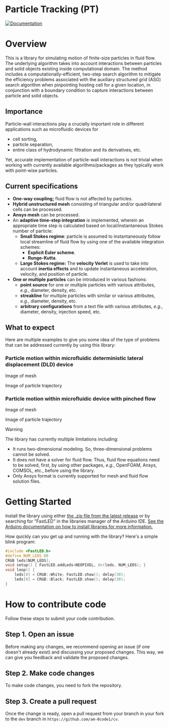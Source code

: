 <!-- using https://github.com/FastLED/FastLED as the starting point -->
Particle Tracking (PT)
===
<!--
============
[![arduino-library-badge](https://www.ardu-badge.com/badge/FastLED.svg)](https://www.ardu-badge.com/FastLED)
[![build status](https://github.com/FastLED/FastLED/workflows/build/badge.svg)](https://github.com/FastLED/FastLED/actions/workflows/build.yml)
[![Documentation](https://img.shields.io/badge/Docs-Doxygen-blue.svg)](http://fastled.io/docs)
[![Reddit](https://img.shields.io/badge/reddit-/r/FastLED-orange.svg?logo=reddit)](https://www.reddit.com/r/FastLED/)
-->
<!-- [![Documentation](https://img.shields.io/badge/any_text-you_like-blue)](http://fastled.io/docs) -->
[![Documentation](https://img.shields.io/badge/Docs-Doxygen-blue)](http://fastled.io/docs)

# Overview
This is a library for simulating motion of finite-size particles in fluid flow. The underlying algorithm takes into account interactions between particles and solid objects existing inside computational domain. The method includes a computationally-efficient, two-step search algorithm to mitigate the efficiency problems associated with the auxiliary structured grid (ASG) search algorithm when pinpointing hosting cell for a given location, in conjunction with a boundary condition to capture interactions between particle and solid objects.

## Importance
Particle-wall interactions play a crucially important role in different applications such as microfluidic devices for
- cell sorting,
- particle separation,
- entire class of hydrodynamic filtration and its derivatives, etc.

Yet, accurate implementation of particle-wall interactions is not trivial when working with currently available algorithms/packages as they typically work with point-wise particles.

## Current specifications
- **One-way coupling;** fluid flow is not affected by particles.
- **Hybrid unstructured mesh** consisting of triangular and/or quadrilateral cells can be processed.
- **Ansys mesh** can be processed.
- An **adaptive time-step integration** is implemented, wherein an appropriate time step is calculated based on local/instantaneous Stokes number of particle:
  - **Small Stokes regime**: particle is assumed to instantaneously follow local streamline of fluid flow by using one of the available integration schemes:
    - **Explicit Euler scheme**.
    - **Runge-Kutta**.
  - **Large Stokes regime:** The **velocity Verlet** is used to take into account **inertia effects** and to update instantaneous acceleration, velocity, and position of particle.
- **One or multiple particles** can be introduced in various fashions:
  - **point source** for one or multiple particles with various attributes, _e.g._, diameter, density, etc.
  - **streakline** for multiple particles with similar or various attributes, _e.g._, diameter, density, etc.
  - **arbitrary configurations** from a text file with various attributes, _e.g._, diameter, density, injection speed, etc.

## What to expect
Here are multiple examples to give you some idea of the type of problems that can be addressed currently by using this library:

### Particle motion within microfluidic deterministic lateral displacement (DLD) device
Image of mesh

Image of particle trajectory

### Particle motion within microfluidic device with pinched flow
Image of mesh

Image of particle trajectory


> [!WARNING]
> The library has currently multiple limitations including:
> - It runs two-dimensional modeling. So, three-dimensional problems cannot be solved. 
> - It does not have a solver for fluid flow. Thus, fluid flow equations need to be solved, first, by using other packages, _e.g._, OpenFOAM, Ansys, COMSOL, etc., before using the library.
> - Only Ansys format is currently supported for mesh and fluid flow solution files.

# Getting Started
Install the library using either [the .zip file from the latest release](https://github.com/FastLED/FastLED/releases/latest/) or by searching for "FastLED" in the libraries manager of the Arduino IDE. [See the Arduino documentation on how to install libraries for more information.](https://docs.arduino.cc/software/ide-v1/tutorials/installing-libraries)

How quickly can you get up and running with the library?  Here's a simple blink program:

```cpp
#include <FastLED.h>
#define NUM_LEDS 60
CRGB leds[NUM_LEDS];
void setup() { FastLED.addLeds<NEOPIXEL, 6>(leds, NUM_LEDS); }
void loop() {
	leds[0] = CRGB::White; FastLED.show(); delay(30);
	leds[0] = CRGB::Black; FastLED.show(); delay(30);
}
```

# How to contribute code

Follow these steps to submit your code contribution.

## Step 1. Open an issue

Before making any changes, we recommend opening an issue (if one doesn't already exist) and discussing your proposed changes. This way, we can give you feedback and validate the proposed changes.

## Step 2. Make code changes

To make code changes, you need to fork the repository.

## Step 3. Create a pull request
Once the change is ready, open a pull request from your branch in your fork to the `dev` branch in `https://github.com/am-0code1/cv`.


